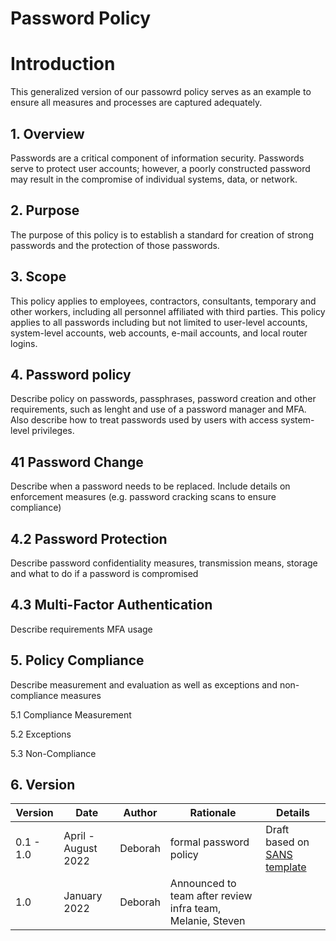 # Password Policy

# Introduction

This generalized version of our passowrd policy serves as an example to ensure all measures and processes are captured adequately.

## 1. Overview

Passwords are a critical component of information security. Passwords serve to protect user accounts; however, a poorly constructed password may result in the compromise of individual systems, data, or network. 

## 2. Purpose

The purpose of this policy is to establish a standard for creation of strong passwords and the protection of those passwords.

## 3. Scope

This policy applies to employees, contractors, consultants, temporary and other workers, including all personnel affiliated with third parties. This policy applies to all passwords including but not limited to user-level accounts, system-level accounts, web accounts, e-mail accounts, and local router logins.

## 4. Password policy

Describe policy on passwords, passphrases, password creation and other requirements, such as lenght and use of a password manager and MFA. Also describe how to treat passwords used by users with access system-level privileges.

## 41 Password Change

Describe when a password needs to be replaced. Include details on enforcement measures (e.g. password cracking scans to ensure compliance)

## 4.2 Password Protection

Describe password confidentiality measures, transmission means, storage and what to do if a password is compromised


## 4.3 Multi-Factor Authentication

Describe requirements MFA usage

## 5. Policy Compliance

Describe measurement and evaluation as well as exceptions and non-compliance measures

5.1 Compliance Measurement

5.2 Exceptions

5.3 Non-Compliance

## 6. Version 

| Version | Date | Author | Rationale | Details |
| ------ | ------ | ------ | ------ | ------ |
| 0.1 - 1.0 | April - August 2022 | Deborah | formal password policy | Draft based on [SANS template](https://www.sans.org/information-security-policy/)
| 1.0 | January 2022 | Deborah | Announced to team after review infra team, Melanie, Steven | 
